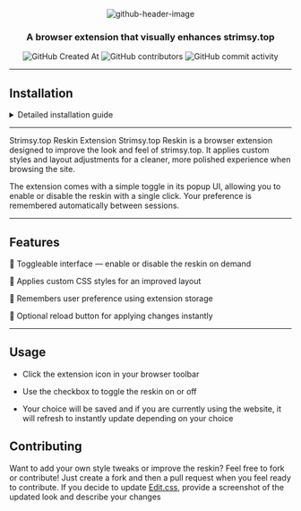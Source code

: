 
<div align="center">
 
 ![github-header-image](https://github.com/user-attachments/assets/d465a7d9-6375-4e1e-9a9a-748fd85944ab)
 
 ### A browser extension that visually enhances strimsy.top

![GitHub Created At](https://img.shields.io/github/created-at/Fillq/strims_reskin?color=%2326de57)
![GitHub contributors](https://img.shields.io/github/contributors/Fillq/strims_reskin?style=flat&color=%2342a1f5)
![GitHub commit activity](https://img.shields.io/github/commit-activity/t/Fillq/strims_reskin?color=%23e84ab9)

</div>

___

## Installation 

<details>

<summary>Detailed installation guide</summary>

Currently, the extension must be installed manually.

**Follow the step-by-step guide below to install it:**

1. Download the zipped repository.<div>![step1](https://github.com/user-attachments/assets/afd64071-47a6-4f00-aaff-11f15c9b038c)</div>


2. Extract it to a location you’ll remember.<div>![step2](https://github.com/user-attachments/assets/32a27e01-60ee-4737-ad48-717e07f613e5)</div>

3. Open your browser's extensions settings and enable [**Developer Mode**](https://support.google.com/chrome/a/answer/2714278?hl=en).<div>![step3](https://github.com/user-attachments/assets/02e2c0d6-8d98-4e8e-bbee-e105aed4e8f5)</div>
4. Click **Load Unpacked** (this option should be at the top of the extensions list).<div>![step4](https://github.com/user-attachments/assets/1ab61d66-6501-41ca-9822-7ba0fea1a15d)
</div>

5. Select the folder where you extracted the extension files.<div>![step5](https://github.com/user-attachments/assets/74df9241-ac34-45fc-b55d-b34095a17040)

</div>

6. Enjoy clutter free experience,
##### Installation process may vary a bit depending on which browser you are using, but should overall stay very similar

</details>

___

Strimsy.top Reskin Extension
Strimsy.top Reskin is a browser extension designed to improve the look and feel of strimsy.top.
It applies custom styles and layout adjustments for a cleaner, more polished experience when browsing the site.

The extension comes with a simple toggle in its popup UI, allowing you to enable or disable the reskin with a single click.
Your preference is remembered automatically between sessions.

___

## Features
🔘 Toggleable interface — enable or disable the reskin on demand

🎨 Applies custom CSS styles for an improved layout

💾 Remembers user preference using extension storage

🔄 Optional reload button for applying changes instantly

___

## Usage

- Click the extension icon in your browser toolbar

- Use the checkbox to toggle the reskin on or off

- Your choice will be saved and if you are currently using the website, it will refresh to instantly update depending on your choice

## Contributing
Want to add your own style tweaks or improve the reskin? Feel free to fork or contribute! 
Just create a fork and then a pull request when you feel ready to contribute.
If you decide to update [Edit.css](https://github.com/Fillq/strims_reskin/blob/main/css/Edit.css), provide a screenshot of the updated look and describe your changes


